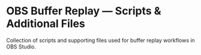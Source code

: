 # OBS Buffer Replay — Scripts & Additional Files

Collection of scripts and supporting files used for buffer replay workflows in OBS Studio.